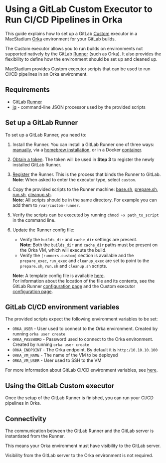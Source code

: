 # Using a GitLab Custom Executor to Run CI/CD Pipelines in Orka

This guide explains how to set up a GitLab [Custom][custom] executor in a MacStadium [Orka][orka] environment for your GitLab builds.

The Custom executor allows you to run builds on environments not supported natively by the GitLab [Runner][runner] (such as Orka). It also provides the flexibility to define how the environment should be set up and cleaned up.

MacStadium provides Custom executor scripts that can be used to run CI/CD pipelines in an Orka environment.

## Requirements

- GitLab [Runner][runner]
- [jq][jq] - command-line JSON processor used by the provided scripts

## Set up a GitLab Runner

To set up a GitLab Runner, you need to:  

1. Install the Runner. You can install a GitLab Runner one of three ways: [manually][manual-install], via a [homebrew installation][homebrew-install], or in a Docker [container][docker-install].
2. [Obtain a token][obtain-token]. The token will be used in **Step 3** to register the newly installed GitLab Runner.
3. [Register][register-runner] the Runner. This is the process that binds the Runner to GitLab.  
**Note**: When asked to enter the executor type, select `custom`.
4. Copy the provided scripts to the Runner machine: [base.sh](scripts/base.sh), [prepare.sh](scripts/prepare.sh), [run.sh](scripts/run.sh), [cleanup.sh](scripts/cleanup.sh).  
**Note**: All scripts should be in the same directory. For example you can add them to `/var/custom-runner`.
5. Verify the scripts can be executed by running `chmod +x path_to_script` in the command line.
6. Update the Runner config file:
    * Verify the `builds_dir` and `cache_dir` settings are present.  
    **Note**: Both the `builds_dir` and `cache_dir` paths must be present on the Orka VM, which will execute the build.
    * Verify the `[runners.custom]` section is available and the `prepare_exec`, `run_exec` and `cleanup_exec` are set to point to the `prepare.sh`, `run.sh` and `cleanup.sh` scripts. 

    **Note**: A template config file is available [here](template-config.md).  
    For information about the location of the file and its contents, see the GitLab Runner [configuration page][config-page] and the Custom executor [configuration page][custom-config-page].

## GitLab CI/CD environment variables

The provided scripts expect the following environment variables to be set:

* `ORKA_USER` - User used to connect to the Orka environment. Created by running `orka user create`
* `ORKA_PASSWORD` - Password used to connect to the Orka environment. Created by running `orka user create`
* `ORKA_ENDPOINT` - The Orka endpoint. By default it is `http:/10.10.10.100`
* `ORKA_VM_NAME` - The name of the VM to be deployed
* `ORKA_VM_USER` - User used to SSH to the VM

For more information about GitLab CI/CD environment variables, see [here][env-variables].

## Using the GitLab Custom еxecutor 

Once the setup of the GitLab Runner is finished, you can run your CI/CD pipelines in Orka.

## Connectivity

The communication between the GitLab Runner and the GitLab server is instantiated from the Runner.

This means your Orka environment must have visibility to the GitLab server.

Visibility from the GitLab server to the Orka environment is not required. 

[custom]: https://docs.gitlab.com/runner/executors/custom.html
[orka]: https://orkadocs.macstadium.com/docs/getting-started
[cli]: https://orkadocs.macstadium.com/docs/example-cli-workflows
[api]: https://documenter.getpostman.com/view/6574930/S1ETRGzt?version=latest
[quick-start]: https://orkadocs.macstadium.com/docs/quick-start
[runner]: https://docs.gitlab.com/runner/
[manual-install]: https://docs.gitlab.com/runner/install/osx.html#manual-installation-official
[homebrew-install]: https://docs.gitlab.com/runner/install/osx.html#homebrew-installation-alternative
[docker-install]: https://docs.gitlab.com/runner/install/docker.html
[obtain-token]: https://docs.gitlab.com/ee/ci/runners/#registering-a-specific-runner-with-a-project-registration-token
[register-runner]: https://docs.gitlab.com/runner/register/index.html
[custom-config-page]: https://docs.gitlab.com/runner/executors/custom.html
[jq]: https://stedolan.github.io/jq/
[config-page]: https://docs.gitlab.com/runner/configuration/advanced-configuration.html
[env-variables]: https://docs.gitlab.com/ee/ci/variables/